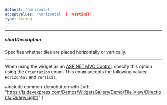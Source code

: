 ```yaml
---
default: 'horizontal'
acceptValues: 'horizontal' | 'vertical'
type: String
---
```

---
##### shortDescription
Specifies whether tiles are placed horizontally or vertically.

---
When using the widget as an [ASP.NET MVC Control](/concepts/35%20ASP.NET%20MVC%20Controls/20%20Fundamentals '/Documentation/Guide/ASP.NET_MVC_Controls/Fundamentals/'), specify this option using the `Orientation` enum. This enum accepts the following values: `Horizontal` and `Vertical`.

#include common-demobutton with {
    url: "https://js.devexpress.com/Demos/WidgetsGallery/Demo/Tile_View/Directions/jQuery/Light/"
}